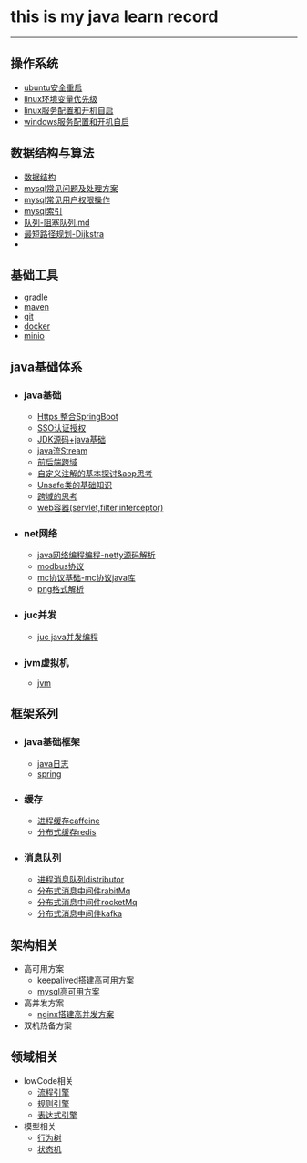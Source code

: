 # this is my java learn record

---

## 操作系统

- [ubuntu安全重启](src/main/java/org/mgd/os/ubuntu安全重启.md)
- [linux环境变量优先级](src/main/java/org/mgd/os/linux环境变量优先级.md)
- [linux服务配置和开机自启](src/main/java/org/mgd/os/systemctl服务配置.md)
- [windows服务配置和开机自启](src/main/java/org/mgd/os/windows服务配置和开机自启.md)

## 数据结构与算法

- [数据结构](src/main/java/org/mgd/dataStruct/数据结构.md)
- [mysql常见问题及处理方案](src/main/java/org/mgd/dataStruct/mysql常见问题.md)
- [mysql常见用户权限操作](src/main/java/org/mgd/dataStruct/mysql用户权限操作.md)
- [mysql索引](src/main/java/org/mgd/dataStruct/mysql索引.md)
- [队列-阻塞队列.md](src/main/java/org/mgd/dataStruct/队列-阻塞队列.md)
- [最短路径规划-Dijkstra](src/main/java/org/mgd/pathFind/findPath.md)
-

## 基础工具

- [gradle](src/main/java/org/mgd/tools/gradle.md)
- [maven](src/main/java/org/mgd/tools/maven.md)
- [git](src/main/java/org/mgd/tools/git.md)
- [docker](src/main/java/org/mgd/tools/docker.md)
- [minio](src/main/java/org/mgd/tools/minio.md)

## java基础体系

- ### java基础
    - [Https 整合SpringBoot](src/main/java/org/mgd/https/https.md)
    - [SSO认证授权](src/main/java/org/mgd/sso/sso.md)
    - [JDK源码+java基础](https://github.com/monday110/JDK_LEARN)
    - [java流Stream](src/main/java/org/mgd/base/stream.md)
    - [前后端跨域](src/main/java/org/mgd/base/cors/cors.md)
    - [自定义注解的基本探讨&aop思考](src/main/java/org/mgd/annotation/annotation.md)
    - [Unsafe类的基础知识](src/main/java/org/mgd/unsafe/unsafe.md)
    - [跨域的思考](src/main/java/org/mgd/base/cors/cors.md)
    - [web容器(servlet,filter,interceptor)](src/main/java/org/mgd/base/webServlet/webServlet.md)
- ### net网络
    - [java网络编程编程-netty源码解析](https://github.com/monday110/netty-simple-source)
    - [modbus协议](src/main/java/org/mgd/net/Modbus.md)
    - [mc协议基础-mc协议java库](https://github.com/monday110/jlib-melsec)
    - [png格式解析](src/main/java/org/mgd/png/png.md)
- ### juc并发
    - [juc java并发编程](src\main\java\org\mgd\juc\juc.md)
- ### jvm虚拟机
    - [jvm](.)

## 框架系列

- ### java基础框架
    - [java日志](src/main/java/org/mgd/log/Jlog.md)
    - [spring](.)
- ### 缓存
    - [进程缓存caffeine](.)
    - [分布式缓存redis](.)
- ### 消息队列
    - [进程消息队列distributor](.)
    - [分布式消息中间件rabitMq](.)
    - [分布式消息中间件rocketMq](.)
    - [分布式消息中间件kafka](.)

## 架构相关

- 高可用方案
    - [keepalived搭建高可用方案](src/main/java/org/mgd/avialiables/keepalived搭建高可用服务.md)
    - [mysql高可用方案](src/main/java/org/mgd/avialiables/mysql高可用.md)
- 高并发方案
    - [nginx搭建高并发方案](src/main/java/org/mgd/concurrency/nginx搭建高并发方案.md)
- 双机热备方案

## 领域相关

- lowCode相关
    - [流程引擎](.)
    - [规则引擎](.)
    - [表达式引擎](.)
- 模型相关
    - [行为树](.)
    - [状态机](.)